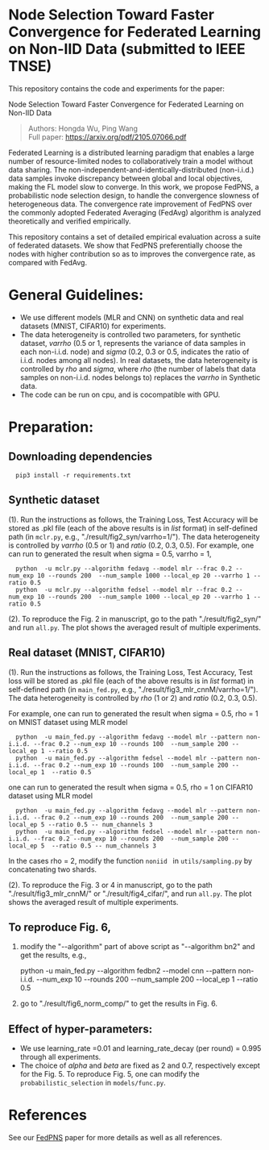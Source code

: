 # Node Selection Toward Faster Convergence for Federated Learning on Non-IID Data (submitted to IEEE TNSE)


This repository contains the code and experiments for the paper: 

Node Selection Toward Faster Convergence for Federated Learning on Non-IID Data 
>   Authors: Hongda Wu, Ping Wang <br>
Full paper: https://arxiv.org/pdf/2105.07066.pdf

Federated Learning is a distributed learning paradigm that enables a large number of resource-limited nodes to collaboratively train a model without data sharing. The non-independent-and-identically-distributed (non-i.i.d.) data samples invoke discrepancy between global and local objectives, making the FL model slow to converge. In this work, we propose FedPNS, a probabilistic node selection design, to handle the convergence slowness of heterogeneous data. The convergence rate improvement of FedPNS over the commonly adopted Federated Averaging (FedAvg) algorithm is analyzed theoretically and verified empirically. 

This repository contains a set of detailed empirical evaluation across a suite of federated datasets. We show that FedPNS preferentially choose the nodes with higher contribution so as to improves the convergence rate, as compared with FedAvg.



# General Guidelines:
* We use different models (MLR and CNN) on synthetic data and real datasets (MNIST, CIFAR10) for experiments. 
* The data heterogeneity is controlled two parameters, for synthetic dataset, _varrho_ (0.5 or 1, represents the variance of data samples in each non-i.i.d. node) and _sigma_ (0.2, 0.3 or 0.5, indicates the ratio of i.i.d. nodes among all nodes). In real datasets, the data heterogeneity is controlled by _rho_ and _sigma_, where _rho_ (the number of labels that data samples on non-i.i.d. nodes belongs to) replaces the _varrho_ in Synthetic data.
* The code can be run on cpu, and is cocompatible with GPU.


# Preparation: 
## Downloading dependencies

      pip3 install -r requirements.txt

## Synthetic dataset
(1). Run the instructions as follows, the Training Loss, Test Accuracy will be stored as .pkl file (each of the above results is in _list_ format) in self-defined path (in `mclr.py`, e.g., "./result/fig2_syn/varrho=1/"). The data heterogeneity is controlled by _varrho_ (0.5 or 1) and _ratio_ (0.2, 0.3, 0.5). For example, one can run to generated the result when sigma = 0.5, varrho  = 1, 

      python  -u mclr.py --algorithm fedavg --model mlr --frac 0.2 --num_exp 10 --rounds 200  --num_sample 1000 --local_ep 20 --varrho 1 --ratio 0.5 
      python  -u mclr.py --algorithm fedsel --model mlr --frac 0.2 --num_exp 10 --rounds 200  --num_sample 1000 --local_ep 20 --varrho 1 --ratio 0.5

(2). To reproduce the Fig. 2 in manuscript, go to the path "./result/fig2_syn/" and run `all.py`. The plot shows the averaged result of multiple experiments.


## Real dataset (MNIST, CIFAR10)
(1). Run the instructions as follows, the Training Loss, Test Accuracy, Test loss will be stored as .pkl file (each of the above results is in _list_ format) in self-defined path (in `main_fed.py`, e.g., "./result/fig3_mlr_cnnM/varrho=1/"). The data heterogeneity is controlled by _rho_ (1 or 2) and _ratio_ (0.2, 0.3, 0.5). 

For example, one can run to generated the result when sigma = 0.5, rho  = 1 on MNIST dataset using MLR model

      python  -u main_fed.py --algorithm fedavg --model mlr --pattern non-i.i.d. --frac 0.2 --num_exp 10 --rounds 100  --num_sample 200 --local_ep 1 --ratio 0.5 
      python  -u main_fed.py --algorithm fedsel --model mlr --pattern non-i.i.d. --frac 0.2 --num_exp 10 --rounds 100  --num_sample 200 --local_ep 1  --ratio 0.5

one can run to generated the result when sigma = 0.5, rho  = 1 on CIFAR10 dataset using MLR model

      python  -u main_fed.py --algorithm fedavg --model mlr --pattern non-i.i.d. --frac 0.2 --num_exp 10 --rounds 200  --num_sample 200 --local_ep 5 --ratio 0.5 -- num_channels 3
      python  -u main_fed.py --algorithm fedsel --model mlr --pattern non-i.i.d. --frac 0.2 --num_exp 10 --rounds 200  --num_sample 200 --local_ep 5  --ratio 0.5 -- num_channels 3

In the cases rho  = 2, modify the function `noniid ` in `utils/sampling.py` by concatenating two shards. 


(2). To reproduce the Fig. 3 or 4 in manuscript, go to the path "./result/fig3_mlr_cnnM/" or "./result/fig4_cifar/", and run `all.py`. The plot shows the averaged result of multiple experiments.

## To reproduce Fig. 6, 

1) modify the "--algorithm" part of above script as "--algorithm bn2" and get the results, e.g., 

      python  -u main_fed.py --algorithm fedbn2 --model cnn --pattern non-i.i.d. --num_exp 10 --rounds 200  --num_sample 200 --local_ep 1 --ratio 0.5   
      
 2) go to "./result/fig6_norm_comp/" to get the results in Fig. 6.

## Effect of hyper-parameters:

* We use learning_rate =0.01 and learning_rate_decay (per round) = 0.995 through all experiments.
* The choice of _alpha_ and _beta_ are fixed as 2 and 0.7, respectively except for the Fig. 5. To reproduce Fig. 5, one can modify the `probabilistic_selection` in `models/func.py`.

# References
See our [FedPNS](https://arxiv.org/pdf/2105.07066) paper for more details as well as all references.

